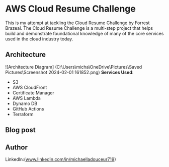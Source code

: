 # AWS Cloud Resume Challenge

This is my attempt at tackling the Cloud Resume Challenge by Forrest Brazeal. The Cloud Resume Challenge is a multi-step project that helps build and demonstrate foundational knowledge of many of the core services used in the cloud industry today.

## Architecture

![Architecture Diagram] (C:\Users\micha\OneDrive\Pictures\Saved Pictures\Screenshot 2024-02-01 161852.png)
**Services Used**:

- S3
- AWS CloudFront
- Certificate Manager
- AWS Lambda
- Dynamo DB
- GitHub Actions
- Terraform

## Blog post

## Author
Linkedln:(www.linkedin.com/in/michaelladouceur719)
